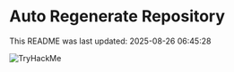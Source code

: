 # Auto Regenerate Repository

This README was last updated: 2025-08-26 06:45:28

 ![TryHackMe](https://tryhackme.com/badge/533634)